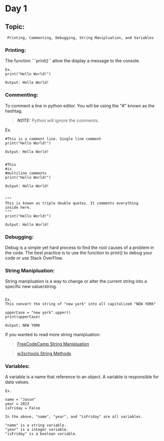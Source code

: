 # Day 1

## Topic:
``` Printing, Commenting, Debugging, String Manipluation, and Variables```

### Printing: 
The function ```print()`` allow the display a message to the console.
```
Ex. 
print("Hello World!")

Output: Hello World!
```

### Commenting:
To comment a line in python editor. You will be using the "#" known as the hashtag. 
> **_NOTE:_** Python will ignore the comments.

Ex.
```
#This is a comment line. Single line comment
print("Hello World!")

Output: Hello World!


#This 
#is 
#multiline comments
print("Hello World!")

Output: Hello World!


"""
This is known as triple double quotes. It comments everything
inside here.
"""
print("Hello World!")

Output: Hello World!

```

### Debugging:
Debug is a simple yet hard process to find the root causes of a problem in the code. The best practice is to use the function to print() to debug your code or use Stack OverFlow.

### String Manipluation: 
String manipluation is a way to change or alter the current string into a specific new value/string.
```

Ex.
This convert the string of "new york" into all capitalized "NEW YORK"

upperCase = "new york".upper()
print(upperCase)

Output: NEW YORK
```
If you wanted to read more string manipluation: 
> [FreeCodeCamp String Manipluation](https://www.freecodecamp.org/news/python-string-manipulation-handbook/)

> [w3schools String Methods](https://www.w3schools.com/python/python_ref_string.asp)

### Variables:
A variable is a name that reference to an object. A variable is responsible for data values.

```
Ex. 

name = "Jason"
year = 2023
isFriday = False

In the above, "name", "year", and "isFriday" are all variables.

"name" is a string variable.
"year" is a integer variable.
"isFriday" is a boolean variable.
```





